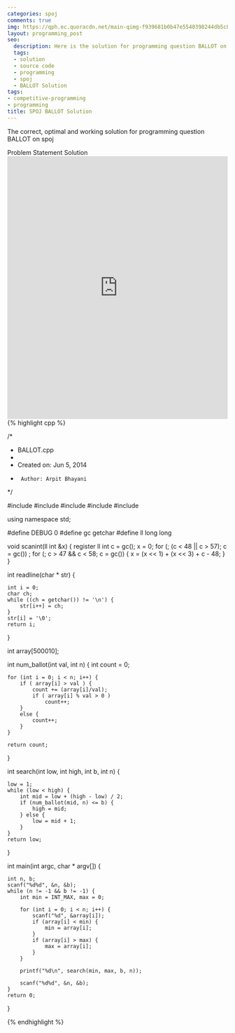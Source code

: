 ```yaml
---
categories: spoj
comments: true
img: https://qph.ec.quoracdn.net/main-qimg-f939681b0b47e5540398244db5c8966f?convert_to_webp=true
layout: programming_post
seo:
  description: Here is the solution for programming question BALLOT on spoj
  tags:
  - solution
  - source code
  - programming
  - spoj
  - BALLOT Solution
tags:
- competitive-programming
- programming
title: SPOJ BALLOT Solution
---
```

The correct, optimal and working solution for programming question BALLOT on spoj

<div class="ui secondary pointing large menu">
  <a class="grey item" data-tab="problem-statement">
    Problem Statement
  </a>
  <a class="active item grey" data-tab="solution">
    Solution
  </a>
</div>
<div class="ui bottom attached tab" data-tab="problem-statement">
    <iframe src="http://www.spoj.com/problems/BALLOT/" width="100%" height="600px" style="overflow: scroll; border: none;"></iframe>
</div>
<div class="ui bottom attached active tab" data-tab="solution">
{% highlight cpp %}

/*
 * BALLOT.cpp
 *
 *  Created on: Jun 5, 2014
 *      Author: Arpit Bhayani
 */

#include <cstdio>
#include <cstdlib>
#include <iostream>
#include <queue>
#include <climits>

using namespace std;

#define DEBUG 0
#define gc getchar
#define ll long long

void scanint(ll int &x) {
	register ll int c = gc();
	x = 0;
	for (; (c < 48 || c > 57); c = gc())
		;
	for (; c > 47 && c < 58; c = gc()) {
		x = (x << 1) + (x << 3) + c - 48;
	}
}

int readline(char * str) {

	int i = 0;
	char ch;
	while ((ch = getchar()) != '\n') {
		str[i++] = ch;
	}
	str[i] = '\0';
	return i;
}

int array[500010];

int num_ballot(int val, int n) {
	int count = 0;

	for (int i = 0; i < n; i++) {
		if ( array[i] > val ) {
			count += (array[i]/val);
			if ( array[i] % val > 0 )
				count++;
		}
		else {
			count++;
		}
	}

	return count;
}

int search(int low, int high, int b, int n) {

	low = 1;
	while (low < high) {
		int mid = low + (high - low) / 2;
		if (num_ballot(mid, n) <= b) {
			high = mid;
		} else {
			low = mid + 1;
		}
	}
	return low;
}

int main(int argc, char * argv[]) {

	int n, b;
	scanf("%d%d", &n, &b);
	while (n != -1 && b != -1) {
		int min = INT_MAX, max = 0;

		for (int i = 0; i < n; i++) {
			scanf("%d", &array[i]);
			if (array[i] < min) {
				min = array[i];
			}
			if (array[i] > max) {
				max = array[i];
			}
		}

		printf("%d\n", search(min, max, b, n));

		scanf("%d%d", &n, &b);
	}
	return 0;
}


{% endhighlight %}
</div>
